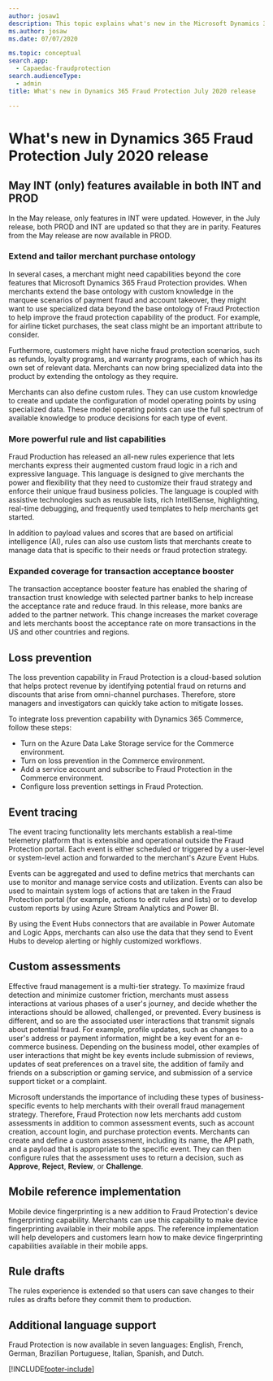 ```yaml
---
author: josaw1
description: This topic explains what's new in the Microsoft Dynamics 365 Fraud Protection July 2020 release.
ms.author: josaw
ms.date: 07/07/2020

ms.topic: conceptual
search.app: 
  - Capaedac-fraudprotection
search.audienceType:
  - admin
title: What's new in Dynamics 365 Fraud Protection July 2020 release

---
```


# What's new in Dynamics 365 Fraud Protection July 2020 release 

## May INT (only) features available in both INT and PROD

In the May release, only features in INT were updated. However, in the July release, both PROD and INT are updated so that they are in parity. Features from the May release are now available in PROD.

### Extend and tailor merchant purchase ontology

In several cases, a merchant might need capabilities beyond the core features that Microsoft Dynamics 365 Fraud Protection provides. When merchants extend the base ontology with custom knowledge in the marquee scenarios of payment fraud and account takeover, they might want to use specialized data beyond the base ontology of Fraud Protection to help improve the fraud protection capability of the product. For example, for airline ticket purchases, the seat class might be an important attribute to consider.

Furthermore, customers might have niche fraud protection scenarios, such as refunds, loyalty programs, and warranty programs, each of which has its own set of relevant data. Merchants can now bring specialized data into the product by extending the ontology as they require.

Merchants can also define custom rules. They can use custom knowledge to create and update the configuration of model operating points by using specialized data. These model operating points can use the full spectrum of available knowledge to produce decisions for each type of event.

### More powerful rule and list capabilities

Fraud Production has released an all-new rules experience that lets merchants express their augmented custom fraud logic in a rich and expressive language. This language is designed to give merchants the power and flexibility that they need to customize their fraud strategy and enforce their unique fraud business policies. The language is coupled with assistive technologies such as reusable lists, rich IntelliSense, highlighting, real-time debugging, and frequently used templates to help merchants get started.

In addition to payload values and scores that are based on artificial intelligence (AI), rules can also use custom lists that merchants create to manage data that is specific to their needs or fraud protection strategy.

### Expanded coverage for transaction acceptance booster

The transaction acceptance booster feature has enabled the sharing of transaction trust knowledge with selected partner banks to help increase the acceptance rate and reduce fraud. In this release, more banks are added to the partner network. This change increases the market coverage and lets merchants boost the acceptance rate on more transactions in the US and other countries and regions.

## Loss prevention

The loss prevention capability in Fraud Protection is a cloud-based solution that helps protect revenue by identifying potential fraud on returns and discounts that arise from omni-channel purchases. Therefore, store managers and investigators can quickly take action to mitigate losses.

To integrate loss prevention capability with Dynamics 365 Commerce, follow these steps:

-	Turn on the Azure Data Lake Storage service for the Commerce environment.
-	Turn on loss prevention in the Commerce environment.
-	Add a service account and subscribe to Fraud Protection in the Commerce environment.
-	Configure loss prevention settings in Fraud Protection.

## Event tracing

The event tracing functionality lets merchants establish a real-time telemetry platform that is extensible and operational outside the Fraud Protection portal. Each event is either scheduled or triggered by a user-level or system-level action and forwarded to the merchant's Azure Event Hubs.

Events can be aggregated and used to define metrics that merchants can use to monitor and manage service costs and utilization. Events can also be used to maintain system logs of actions that are taken in the Fraud Protection portal (for example, actions to edit rules and lists) or to develop custom reports by using Azure Stream Analytics and Power BI.

By using the Event Hubs connectors that are available in Power Automate and Logic Apps, merchants can also use the data that they send to Event Hubs to develop alerting or highly customized workflows.

## Custom assessments

Effective fraud management is a multi-tier strategy. To maximize fraud detection and minimize customer friction, merchants must assess interactions at various phases of a user's journey, and decide whether the interactions should be allowed, challenged, or prevented. Every business is different, and so are the associated user interactions that transmit signals about potential fraud. For example, profile updates, such as changes to a user's address or payment information, might be a key event for an e-commerce business. Depending on the business model, other examples of user interactions that might be key events include submission of reviews, updates of seat preferences on a travel site, the addition of family and friends on a subscription or gaming service, and submission of a service support ticket or a complaint.

Microsoft understands the importance of including these types of business-specific events to help merchants with their overall fraud management strategy. Therefore, Fraud Protection now lets merchants add custom assessments in addition to common assessment events, such as account creation, account login, and purchase protection events. Merchants can create and define a custom assessment, including its name, the API path, and a payload that is appropriate to the specific event. They can then configure rules that the assessment uses to return a decision, such as **Approve**, **Reject**, **Review**, or **Challenge**.

## Mobile reference implementation

Mobile device fingerprinting is a new addition to Fraud Protection's device fingerprinting capability. Merchants can use this capability to make device fingerprinting available in their mobile apps. The reference implementation will help developers and customers learn how to make device fingerprinting capabilities available in their mobile apps.

## Rule drafts

The rules experience is extended so that users can save changes to their rules as drafts before they commit them to production.

## Additional language support

Fraud Protection is now available in seven languages: English, French, German, Brazilian Portuguese, Italian, Spanish, and Dutch.


[!INCLUDE[footer-include](includes/footer-banner.md)]
